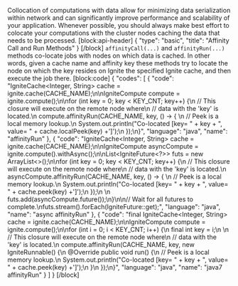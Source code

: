 Collocation of computations with data allow for minimizing data serialization within network and can significantly improve performance and scalability of your application. Whenever possible, you should always make best effort to colocate your computations with the cluster nodes caching the data that needs to be processed.
[block:api-header]
{
  "type": "basic",
  "title": "Affinity Call and Run Methods"
}
[/block]
`affinityCall(...)`  and `affinityRun(...)` methods co-locate jobs with nodes on which data is cached. In other words, given a cache name and affinity key these methods try to locate the node on which the key resides on Ignite the specified Ignite cache, and then execute the job there. 
[block:code]
{
  "codes": [
    {
      "code": "IgniteCache<Integer, String> cache = ignite.cache(CACHE_NAME);\n\nIgniteCompute compute = ignite.compute();\n\nfor (int key = 0; key < KEY_CNT; key++) {\n    // This closure will execute on the remote node where\n    // data with the 'key' is located.\n    compute.affinityRun(CACHE_NAME, key, () -> { \n        // Peek is a local memory lookup.\n        System.out.println(\"Co-located [key= \" + key + \", value= \" + cache.localPeek(key) +']');\n    });\n}",
      "language": "java",
      "name": "affinityRun"
    },
    {
      "code": "IgniteCache<Integer, String> cache = ignite.cache(CACHE_NAME);\n\nIgniteCompute asyncCompute = ignite.compute().withAsync();\n\nList<IgniteFuture<?>> futs = new ArrayList<>();\n\nfor (int key = 0; key < KEY_CNT; key++) {\n    // This closure will execute on the remote node where\n    // data with the 'key' is located.\n    asyncCompute.affinityRun(CACHE_NAME, key, () -> { \n        // Peek is a local memory lookup.\n        System.out.println(\"Co-located [key= \" + key + \", value= \" + cache.peek(key) +']');\n    });\n  \n    futs.add(asyncCompute.future());\n}\n\n// Wait for all futures to complete.\nfuts.stream().forEach(IgniteFuture::get);",
      "language": "java",
      "name": "async affinityRun"
    },
    {
      "code": "final IgniteCache<Integer, String> cache = ignite.cache(CACHE_NAME);\n\nIgniteCompute compute = ignite.compute();\n\nfor (int i = 0; i < KEY_CNT; i++) {\n    final int key = i;\n \n    // This closure will execute on the remote node where\n    // data with the 'key' is located.\n    compute.affinityRun(CACHE_NAME, key, new IgniteRunnable() {\n        @Override public void run() {\n            // Peek is a local memory lookup.\n            System.out.println(\"Co-located [key= \" + key + \", value= \" + cache.peek(key) +']');\n        }\n    });\n}",
      "language": "java",
      "name": "java7 affinityRun"
    }
  ]
}
[/block]